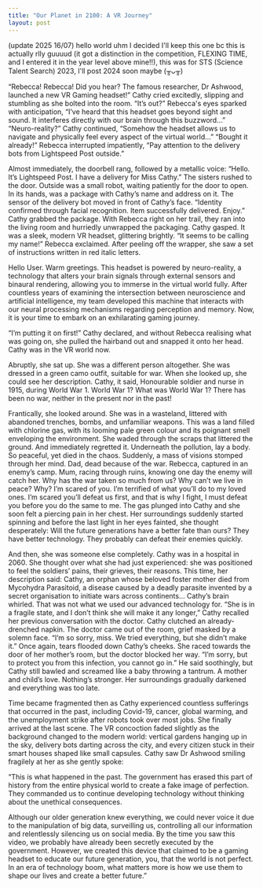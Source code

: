 ```yaml
---
title: "Our Planet in 2100: A VR Journey"
layout: post
---
```


(update 2025 16/07) hello world uhm I decided I'll keep this one bc this is actually rlly guuuud (it got a distinction in the competition, FLEXING TIME, and I entered it in the year level above mine!!), this was for STS (Science Talent Search) 2023, I'll post 2024 soon maybe (╥ᴗ╥) 


“Rebecca! Rebecca! Did you hear? The famous researcher, Dr Ashwood, launched a new VR Gaming headset!” Cathy cried excitedly, slipping and stumbling as she bolted into the room. 
“It’s out?” Rebecca's eyes sparked with anticipation, “I’ve heard that this headset goes beyond sight and sound. It interferes directly with our brain through this buzzword…”  
“Neuro-reality?” Cathy continued, “Somehow the headset allows us to navigate and physically feel every aspect of the virtual world…”
“Bought it already!” Rebecca interrupted impatiently, “Pay attention to the delivery bots from Lightspeed Post outside.”  

Almost immediately, the doorbell rang, followed by a metallic voice: “Hello. It’s Lightspeed Post. I have a delivery for Miss Cathy.”
The sisters rushed to the door. Outside was a small robot, waiting patiently for the door to open. In its hands, was a package with Cathy’s name and address on it.
The sensor of the delivery bot moved in front of Cathy’s face. 
“Identity confirmed through facial recognition. Item successfully delivered. Enjoy.”
Cathy grabbed the package. With Rebecca right on her trail, they ran into the living room and hurriedly unwrapped the packaging. 
Cathy gasped. It was a sleek, modern VR headset, glittering brightly. 
“It seems to be calling my name!” Rebecca exclaimed. After peeling off the wrapper, she saw a set of instructions written in red italic letters. 

Hello User. Warm greetings. This headset is powered by neuro-reality, a technology that alters your brain signals through external sensors and binaural rendering, allowing you to immerse in the virtual world fully. After countless years of examining the intersection between neuroscience and artificial intelligence, my team developed this machine that interacts with our neural processing mechanisms regarding perception and memory. Now, it is your time to embark on an exhilarating gaming journey. 

“I’m putting it on first!” Cathy declared, and without Rebecca realising what was going on, she pulled the hairband out and snapped it onto her head. Cathy was in the VR world now.

Abruptly, she sat up. She was a different person altogether. She was dressed in a green camo outfit, suitable for war. When she looked up, she could see her description. 
Cathy, it said, Honourable soldier and nurse in 1915, during World War 1. 
World War 1? What was World War 1? There has been no war, neither in the present nor in the past!

Frantically, she looked around. She was in a wasteland, littered with abandoned trenches, bombs, and unfamiliar weapons. This was a land filled with chlorine gas, with its looming pale green colour and its poignant smell enveloping the environment. She waded through the scraps that littered the ground. And immediately regretted it.
Underneath the pollution, lay a body. So peaceful, yet died in the chaos. Suddenly, a mass of visions stomped through her mind. Dad, dead because of the war. Rebecca, captured in an enemy’s camp. Mum, racing through ruins, knowing one day the enemy will catch her. 
Why has the war taken so much from us? Why can’t we live in peace? Why? 
I’m scared of you. I’m terrified of what you’ll do to my loved ones. I’m scared you’ll defeat us first, and that is why I fight, I must defeat you before you do the same to me.
The gas plunged into Cathy and she soon felt a piercing pain in her chest. Her surroundings suddenly started spinning and before the last light in her eyes fainted, she thought desperately: Will the future generations have a better fate than ours? They have better technology. They probably can defeat their enemies quickly. 

And then, she was someone else completely. Cathy was in a hospital in 2060. She thought over what she had just experienced: she was positioned to feel the soldiers’ pains, their grieves, their reasons. 
This time, her description said: Cathy, an orphan whose beloved foster mother died from Mycohydra Parasitoid, a disease caused by a deadly parasite invented by a secret organisation to initiate wars across continents…
Cathy’s brain whirled. That was not what we used our advanced technology for.
“She is in a fragile state, and I don’t think she will make it any longer,” Cathy recalled her previous conversation with the doctor.
Cathy clutched an already-drenched napkin. The doctor came out of the room, grief masked by a solemn face. 
“I’m so sorry, miss. We tried everything, but she didn’t make it.” 
Once again, tears flooded down Cathy’s cheeks. She raced towards the door of her mother’s room, but the doctor blocked her way.
“I’m sorry, but to protect you from this infection, you cannot go in.” He said soothingly, but Cathy still bawled and screamed like a baby throwing a tantrum. 
A mother and child’s love. Nothing’s stronger.
Her surroundings gradually darkened and everything was too late. 

Time became fragmented then as Cathy experienced countless sufferings that occurred in the past, including Covid-19, cancer, global warming, and the unemployment strike after robots took over most jobs. She finally arrived at the last scene. The VR concoction faded slightly as the background changed to the modern world: vertical gardens hanging up in the sky, delivery bots darting across the city, and every citizen stuck in their smart houses shaped like small capsules. Cathy saw Dr Ashwood smiling fragilely at her as she gently spoke: 

“This is what happened in the past. The government has erased this part of history from the entire physical world to create a fake image of perfection. They commanded us to continue developing technology without thinking about the unethical consequences. 

Although our older generation knew everything, we could never voice it due to the manipulation of big data, surveilling us, controlling all our information and relentlessly silencing us on social media. By the time you saw this video, we probably have already been secretly executed by the government. However, we created this device that claimed to be a gaming headset to educate our future generation, you, that the world is not perfect. In an era of technology boom, what matters more is how we use them to shape our lives and create a better future.”
